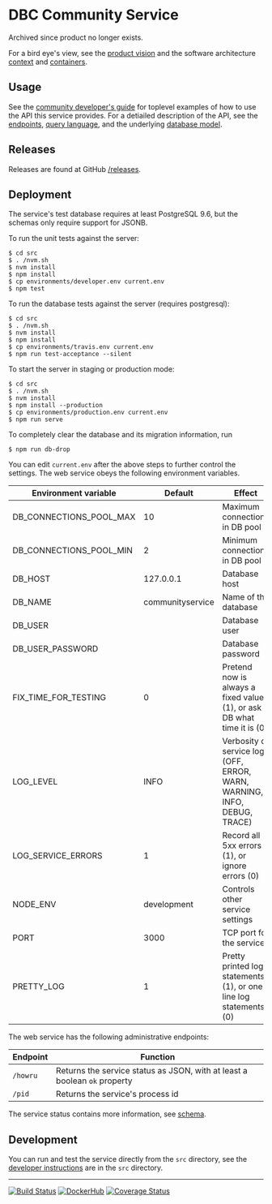 # DBC Community Service

Archived since product no longer exists.

For a bird eye's view, see the [product vision](doc/product-vision.md) and the software architecture [context](doc/dbc-community-service-context.pdf) and [containers](doc/dbc-community-service-containers.pdf).

## Usage

See the [community developer's guide](doc/community-developer-guide.md) for toplevel examples of how to use the API this service provides.  For a detiailed description of the API, see the [endpoints](doc/endpoints.md), [query language](doc/query-language.md), and the underlying [database model](doc/db-model.md).

## Releases

Releases are found at GitHub [/releases](https://github.com/DBCDK/communityservice/releases).

## Deployment

The service's test database requires at least PostgreSQL 9.6, but the schemas only require support for JSONB.

To run the unit tests against the server:

    $ cd src
    $ . /nvm.sh
    $ nvm install
    $ npm install
    $ cp environments/developer.env current.env
    $ npm test

To run the database tests against the server (requires postgresql):

    $ cd src
    $ . /nvm.sh
    $ nvm install
    $ npm install
    $ cp environments/travis.env current.env
    $ npm run test-acceptance --silent

To start the server in staging or production mode:

    $ cd src
    $ . /nvm.sh
    $ nvm install
    $ npm install --production
    $ cp environments/production.env current.env
    $ npm run serve

To completely clear the database and its migration information, run

    $ npm run db-drop

You can edit `current.env` after the above steps to further control the settings.  The web service obeys the following environment variables.

| Environment variable    | Default     | Effect                           |
| ----------------------- | ----------- | -------------------------------- |
| DB_CONNECTIONS_POOL_MAX | 10          | Maximum connections in DB pool   |
| DB_CONNECTIONS_POOL_MIN | 2           | Minimum connections in DB pool   |
| DB_HOST                 | 127.0.0.1   | Database host                    |
| DB_NAME                 | communityservice | Name of the database        |
| DB_USER                 |             | Database user                    |
| DB_USER_PASSWORD        |             | Database password                |
| FIX_TIME_FOR_TESTING    | 0           | Pretend now is always a fixed value (1), or ask DB what time it is (0) |
| LOG_LEVEL               | INFO        | Verbosity of service log (OFF, ERROR, WARN, WARNING, INFO, DEBUG, TRACE) |
| LOG_SERVICE_ERRORS      | 1           | Record all 5xx errors (1), or ignore errors (0) |
| NODE_ENV                | development | Controls other service settings  |
| PORT                    | 3000        | TCP port for the service         |
| PRETTY_LOG              | 1           | Pretty printed log statements (1), or one-line log statements (0) |

The web service has the following administrative endpoints:

| Endpoint  | Function |
| --------- | -------- |
| `/howru`  | Returns the service status as JSON, with at least a boolean `ok` property |
| `/pid`    | Returns the service's process id   |

The service status contains more information, see [schema](src/acceptance/schemas/status-out.json).

## Development

You can run and test the service directly from the `src` directory, see the [developer instructions](src/readme.md) are in the `src` directory.

----

[![Build Status](https://travis-ci.org/DBCDK/communityservice.svg?branch=master)](https://travis-ci.org/DBCDK/communityservice)
[![DockerHub](https://img.shields.io/docker/build/dbcdk/communityservice.svg)](https://hub.docker.com/r/dbcdk/communityservice)
[![Coverage Status](https://coveralls.io/repos/github/DBCDK/communityservice/badge.svg?branch=master)](https://coveralls.io/github/DBCDK/communityservice?branch=master)

